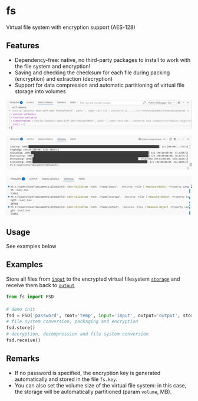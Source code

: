 # fs
 Virtual file system with encryption support (AES-128)

 ## Features

 - Dependency-free: native, no third-party packages to install to work with the file system and encryption!
 - Saving and checking the checksum for each file during packing (encryption) and extraction (decryption)
 - Support for data compression and automatic partitioning of virtual file storage into volumes

![fs](/images/fs-0.png)

![fs](/images/fs-1.png)

![fs](/images/fs-2.png)

 ## Usage
 See examples below

 ## Examples

 Store all files from [```input```](temp/input/) to the encrypted virtual filesystem [```storage```](temp/storage/) and receive them back to [```output```](temp/output/).
  
 ```python
 from fs import FSD
 
 # demo init
 fsd = FSD('password', root='temp', input='input', output='output', storage='storage', volume=1024)
 # file system conversion, packaging and encryption
 fsd.store()
 # decryption, decompression and file system conversion
 fsd.receive()
 ```


 ## Remarks
 - If no password is specified, the encryption key is generated automatically and stored in the file ```fs.key```.
 - You can also set the volume size of the virtual file system: in this case, the storage will be automatically partitioned (param ```volume```, MB).
